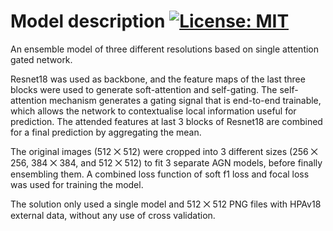# Model description [![License: MIT](https://img.shields.io/badge/License-MIT-green.svg)](https://opensource.org/licenses/MIT)

An ensemble model of three different resolutions based on single attention gated network.

Resnet18 was used as backbone, and the feature maps of the last three blocks were used to generate soft-attention and self-gating. The self-attention mechanism generates a gating signal that is end-to-end trainable, which allows the network to contextualise local information useful for prediction. The attended features at last 3 blocks of Resnet18 are combined for a final prediction by aggregating the mean.

The original images (512 ⨉ 512) were cropped into 3 different sizes (256 ⨉ 256, 384 ⨉ 384, and 512 ⨉ 512) to fit 3 separate AGN models, before finally ensembling them. A combined loss function of soft f1 loss and focal loss was used for training the model.

The solution only used a single model and 512 ⨉ 512 PNG files with HPAv18 external data, without any use of cross validation.
